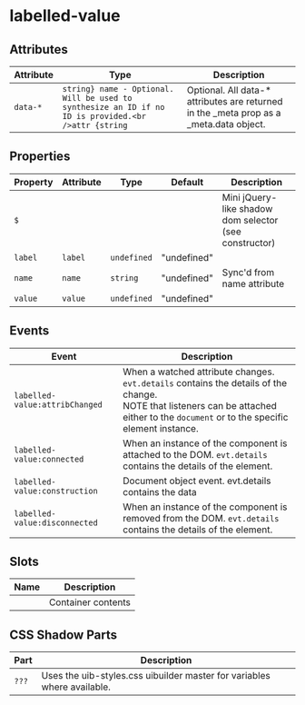 # labelled-value

## Attributes

| Attribute | Type                                             | Description                                      |
|-----------|--------------------------------------------------|--------------------------------------------------|
| `data-*`  | `string} name - Optional. Will be used to synthesize an ID if no ID is provided.<br />attr {string` | Optional. All data-* attributes are returned in the _meta prop as a _meta.data object. |

## Properties

| Property | Attribute | Type        | Default     | Description                                      |
|----------|-----------|-------------|-------------|--------------------------------------------------|
| `$`      |           |             |             | Mini jQuery-like shadow dom selector (see constructor) |
| `label`  | `label`   | `undefined` | "undefined" |                                                  |
| `name`   | `name`    | `string`    | "undefined" | Sync'd from name attribute                       |
| `value`  | `value`   | `undefined` | "undefined" |                                                  |

## Events

| Event                          | Description                                      |
|--------------------------------|--------------------------------------------------|
| `labelled-value:attribChanged` | When a watched attribute changes. `evt.details` contains the details of the change.<br />NOTE that listeners can be attached either to the `document` or to the specific element instance. |
| `labelled-value:connected`     | When an instance of the component is attached to the DOM. `evt.details` contains the details of the element. |
| `labelled-value:construction`  | Document object event. evt.details contains the data |
| `labelled-value:disconnected`  | When an instance of the component is removed from the DOM. `evt.details` contains the details of the element. |

## Slots

| Name | Description        |
|------|--------------------|
|      | Container contents |

## CSS Shadow Parts

| Part  | Description                                      |
|-------|--------------------------------------------------|
| `???` | Uses the uib-styles.css uibuilder master for variables where available. |
